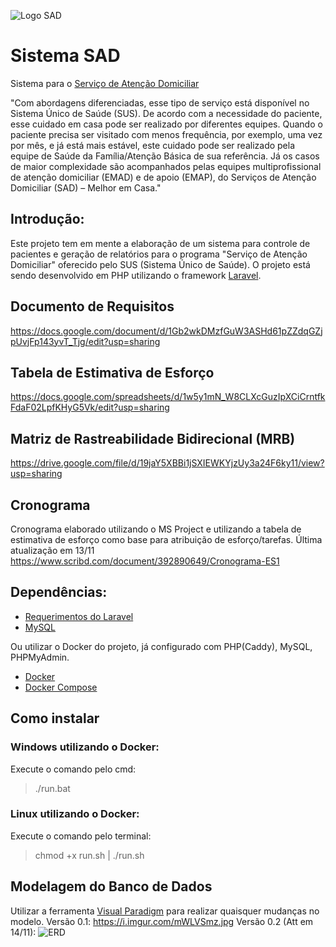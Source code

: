 ![Logo SAD](https://i.imgur.com/6bDlrWe.png)

# Sistema SAD
Sistema para o [Serviço de Atenção Domiciliar](http://portalms.saude.gov.br/acoes-e-programas/melhor-em-casa-servico-de-atencao-domiciliar/atencao-domiciliar)

"Com abordagens diferenciadas, esse tipo de serviço está disponível no Sistema Único de Saúde (SUS). De acordo com a necessidade do paciente, esse cuidado em casa pode ser realizado por diferentes equipes. Quando o paciente precisa ser visitado com menos frequência, por exemplo, uma vez por mês, e já está mais estável, este cuidado pode ser realizado pela equipe de Saúde da Família/Atenção Básica de sua referência. Já os casos de maior complexidade são acompanhados pelas equipes multiprofissional de atenção domiciliar (EMAD) e de apoio (EMAP), do Serviços de Atenção Domiciliar (SAD) – Melhor em Casa."

## Introdução:

Este projeto tem em mente a elaboração de um sistema para controle de pacientes e geração de relatórios para o programa "Serviço de Atenção Domiciliar" oferecido pelo SUS (Sistema Único de Saúde). O projeto está sendo desenvolvido em PHP utilizando o framework [Laravel](https://laravel.com/).

## Documento de Requisitos
https://docs.google.com/document/d/1Gb2wkDMzfGuW3ASHd61pZZdqGZjpUvjFp143yvT_Tjg/edit?usp=sharing

## Tabela de Estimativa de Esforço  
https://docs.google.com/spreadsheets/d/1w5y1mN_W8CLXcGuzIpXCiCrntfkFdaF02LpfKHyG5Vk/edit?usp=sharing

## Matriz de Rastreabilidade Bidirecional (MRB)
https://drive.google.com/file/d/19jaY5XBBi1jSXIEWKYjzUy3a24F6ky11/view?usp=sharing

## Cronograma
Cronograma elaborado utilizando o MS Project e utilizando a tabela de estimativa de esforço como base para atribuição de esforço/tarefas. Última atualização em 13/11
https://www.scribd.com/document/392890649/Cronograma-ES1

## Dependências:
- [Requerimentos do Laravel](https://laravel.com/docs/5.7#server-requirements)
- [MySQL](https://www.mysql.com/)

Ou utilizar o Docker do projeto, já configurado com PHP(Caddy), MySQL, PHPMyAdmin.
- [Docker](https://docs.docker.com/get-started/)
- [Docker Compose](https://docs.docker.com/compose/)

## Como instalar

### Windows utilizando o Docker: 
Execute o comando pelo cmd:

>./run.bat

### Linux utilizando o Docker:
Execute o comando pelo terminal:

>chmod +x run.sh | ./run.sh

## Modelagem do Banco de Dados

Utilizar a ferramenta [Visual Paradigm](https://www.visual-paradigm.com/download/community.jsp) para realizar quaisquer mudanças no modelo.
Versão 0.1: 
https://i.imgur.com/mWLVSmz.jpg
Versão 0.2 (Att em 14/11):
![ERD](https://imgur.com/a/WmynE5I)
